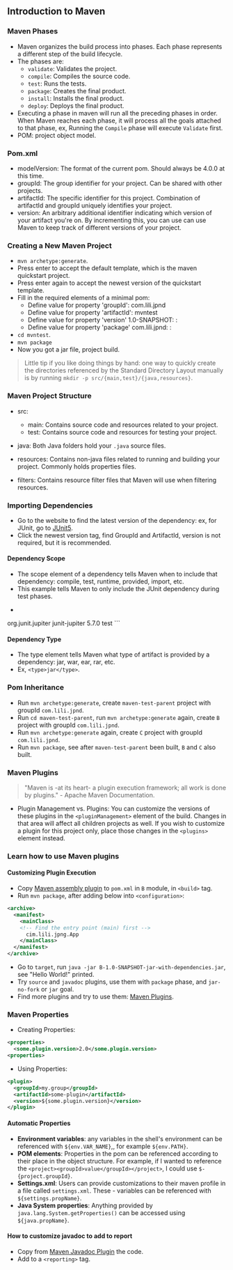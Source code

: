 ## Introduction to Maven
### Maven Phases
- Maven organizes the build process into phases. Each phase represents a different step of the build lifecycle.
- The phases are:
  - `validate`: Validates the project.
  - `compile`: Compiles the source code.
  - `test`: Runs the tests.
  - `package`: Creates the final product.
  - `install`: Installs the final product.
  - `deploy`: Deploys the final product.
- Executing a phase in maven will run all the preceding phases in order. When Maven reaches each phase, it will process all the goals attached to that phase, ex, Running the `Compile` phase will execute `Validate` first.
- POM: project object model.

### Pom.xml
- modelVersion: The format of the current pom. Should always be 4.0.0 at this time.
- groupId: The group identifier for your project. Can be shared with other projects.
- artifactId: The specific identifier for this project. Combination of artifactId and groupId uniquely identifies your project.
- version: An arbitrary additional identifier indicating which version of your artifact you're on. By incrementing this, you can use can use Maven to keep track of different versions of your project.

### Creating a New Maven Project
- `mvn archetype:generate`.
- Press enter to accept the default template, which is the maven quickstart project.
- Press enter again to accept the newest version of the quickstart template.
- Fill in the required elements of a minimal pom:
  - Define value for property 'groupId': com.lili.jpnd
  - Define value for property 'artifactId': mvntest
  - Define value for property 'version' 1.0-SNAPSHOT: :
  - Define value for property 'package' com.lili.jpnd: :
- `cd mvntest`.
- `mvn package`
- Now you got a jar file, project build.
> Little tip if you like doing things by hand: one way to quickly create the directories referenced by the Standard Directory Layout manually is by running `mkdir -p src/{main,test}/{java,resources}`.

### Maven Project Structure
- src:
  - main: Contains source code and resources related to your project.
  - test: Contains source code and resources for testing your project.
- java: Both Java folders hold your `.java` source files.

- resources: Contains non-java files related to running and building your project. Commonly holds properties files.

- filters: Contains resource filter files that Maven will use when filtering resources.

### Importing Dependencies
- Go to the website to find the latest version of the dependency: ex, for JUnit, go to [JUnit5](https://junit.org/junit5/).
- Click the newest version tag, find GroupId and ArtifactId, version is not required, but it is recommended.

#### Dependency Scope
- The scope element of a dependency tells Maven when to include that dependency: compile, test, runtime, provided, import, etc.
- This example tells Maven to only include the JUnit dependency during test phases.
- ```java
<dependencies>
    <dependency>
        <groupId>org.junit.jupiter</groupId>
        <artifactId>junit-jupiter</artifactId>
        <version>5.7.0</version>
        <scope>test</scope>
    </dependency>
</dependencies>
```

#### Dependency Type
- The type element tells Maven what type of artifact is provided by a dependency: jar, war, ear, rar, etc.
- Ex, `<type>jar</type>`.

### Pom Inheritance
- Run `mvn archetype:generate`, create `maven-test-parent` project with groupId `com.lili.jpnd`.
- Run `cd maven-test-parent`, run `mvn archetype:generate` again, create `B` project with groupId `com.lili.jpnd`.
- Run `mvn archetype:generate` again, create `C` project with groupId `com.lili.jpnd`.
- Run `mvn package`, see after `maven-test-parent` been built, `B` and `C` also built.

### Maven Plugins
> "Maven is -at its heart- a plugin execution framework; all work is done by plugins." - Apache Maven Documentation.   
- Plugin Management vs. Plugins: You can customize the versions of these plugins in the `<pluginManagement>` element of the build. Changes in that area will affect all children projects as well. If you wish to customize a plugin for this project only, place those changes in the `<plugins>` element instead.

### Learn how to use Maven plugins
#### Customizing Plugin Execution
- Copy [Maven assembly plugin](https://maven.apache.org/plugins/maven-assembly-plugin/usage.html) to `pom.xml` in `B` module, in `<build>` tag.
- Run `mvn package`, after adding below into `<configuration>`:
```xml
<archive>
  <manifest>
    <mainClass>
    <!-- Find the entry point (main) first -->
      cim.lili.jpng.App 
    </mainClass>
  </manifest>
</archive>
```
- Go to `target`, run `java -jar B-1.0-SNAPSHOT-jar-with-dependencies.jar`, see "Hello World!" printed.
- Try `source` and `javadoc` plugins, use them with `package` phase, and `jar-no-fork` or `jar` goal. 
- Find more plugins and try to use them: [Maven Plugins](https://maven.apache.org/plugins/index.html).

### Maven Properties
- Creating Properties:
```xml
<properties>
  <some.plugin.version>2.0</some.plugin.version>
<properties>
```
- Using Properties:
```xml
<plugin>
  <groupId>my.group</groupId>
  <artifactId>some-plugin</artifactId>
  <version>${some.plugin.version}</version>
</plugin>
```

#### Automatic Properties
- **Environment variables**: any variables in the shell's environment can be referenced with `${env.VAR_NAME}`,, for example `${env.PATH}`.
- **POM elements**: Properties in the pom can be referenced according to their place in the object structure.  For example, if I wanted to reference the `<project><groupId>value</groupId></project>`, I could use `$- {project.groupId}`.
- **Settings.xml**: Users can provide customizations to their maven profile in a file called `settings.xml`. These - variables can be referenced with `${settings.propName}`.
- **Java System properties**: Anything provided by `java.lang.System.getProperties()` can be accessed using `${java.propName}`.

#### How to customize javadoc to add to report
- Copy from [Maven Javadoc Plugin](https://maven.apache.org/plugins/maven-javadoc-plugin/usage.html) the code.
- Add to a `<reporting>` tag.
